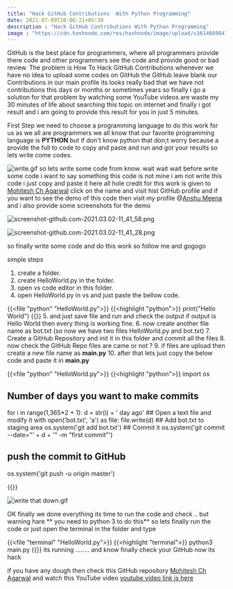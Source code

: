 ```yaml
---
title: "Hack GitHub Contributions  With Python Programming"
date: 2021-07-09T20:00:21+05:30
description : "Hack GitHub Contributions With Python Programming"
image : "https://cdn.hashnode.com/res/hashnode/image/upload/v1614669841906/PBsv-bzbp.png?w=1600&h=840&fit=crop&crop=entropy&auto=compress"
---
```


GitHub is the best place for programmers, where all programmers provide there code and other programmers see the code and provide good or bad review. The problem is How To Hack GitHub Contributions whenever we have no idea to upload some codes on GitHub the GitHub leave blank our Contributions in our main profile its looks really bad that we have not contributions this days or months or sometimes years so finally i go a solution for that problem by watching some YouTube videos are waste my 30 minutes of life about searching this topic on internet and finally i got result and i am going to provide this result for you in just 5 minutes. 

First Step we need to choose a programming language to do this work for us as we all are programmers we all know that our favorite programming language is **PYTHON** but if don't know python that don;t worry because a provide the full to code to copy and paste and run and got your results so lets write come codes.
 
![write.gif](https://cdn.hashnode.com/res/hashnode/image/upload/v1614668499405/I4_M9uwyJ.gif)
so lets write some code from know.
wait wait wait before write some code i want to say something this code is not mine i am not write this code i just copy and paste it here all hole credit for this work is given to   [Mohitesh Ch Agarwal](https://github.com/mohitesh07) click on the name and visit hist GitHub profile and if you want to see the demo of this code then visit my profile @[Anshu Meena](https://github.com/anshumeena1947) and i also provide some screenshots for the demo

![screenshot-github.com-2021.03.02-11_41_58.png](https://cdn.hashnode.com/res/hashnode/image/upload/v1614668779582/MhLaB9e3e.png)

![screenshot-github.com-2021.03.02-11_41_28.png](https://cdn.hashnode.com/res/hashnode/image/upload/v1614668786696/8pfjxlXDL.png)

so finally write some code and do this work so follow me and gogogo

simple steps
1. create a folder.
2. create HelloWorld.py in the folder.
3. open vs code editor in this folder.
4. open HelloWorld.py in vs and just paste the bellow code.

{{<file "python" "HelloWorld.py">}}
{{<highlight "python">}}
print("Hello World")
{{</highlight>}}
5. and just save file and run and check the output if output is Hello World then every thing is working fine.
6. now create another file name as bot.txt
(so now we have two files HelloWorld.py and bot.txt)
7. Create a GitHub Repository and init it in this folder and commit all the files
8. now check the GitHub Repo files are came or not ?
9. if files are upload then create a new file name as **main.py**
10. after that lets just copy the below code and paste it in **main.py**

{{<file "python" "HelloWorld.py">}}
{{<highlight "python">}}
import os

## Number of days you want to make commits
for i in range(1,365*2 + 1):
    d = str(i) + ' day ago'
    ## Open a text file and modify it
    with open('bot.txt', 'a') as file:
        file.write(d)
    ## Add bot.txt to staging area
    os.system('git add bot.txt')
    ## Commit it
    os.system('git commit --date="' + d + '" -m "first commit"')

## push the commit to GitHub
os.system('git push -u origin master')

{{</highlight>}}

![write that down.gif](https://cdn.hashnode.com/res/hashnode/image/upload/v1614669387028/UWULmKiUy.gif)

OK finally we done everything its time to run the code and check .. but warning hare ** you need to python 3 to do this** so lets finally run the code or just open the terminal in the folder and type

{{<file "terminal" "HelloWorld.py">}}
{{<highlight "terminal">}}
python3 main.py
{{</highlight>}}
its running ........ and know finally check your GitHub now its hack 

if you have any dough then check this GitHub repository [Mohitesh Ch Agarwal](https://github.com/mohitesh07/github-hack) and watch this YouTube video [youtube video link is here](https://www.youtube.com/watch?v=gGHLcr3CQos)

